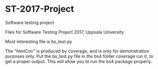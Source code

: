 # ST-2017-Project
Software testing project

Files for Software Testing Project 2017, Uppsala University

Most interesting file is bs_test.py

The "htmlCov" is produced by coverage, and is only for demonstration purposes only. Put the bs_test.py file in the bs4 folder coverage run it, to get a proper output. This will allow you to run the bs4 package properly.



